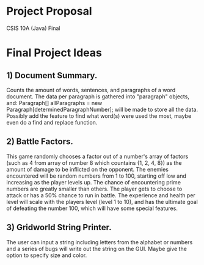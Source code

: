 Project Proposal
============

CSIS 10A (Java) Final 

# Final Project Ideas

## 1) Document Summary.
  Counts the amount of words, sentences, and paragraphs of a word document. The data per paragraph is gathered into "paragraph" objects, and: Paragraph[] allParagraphs = new Paragraph[determinedParagraphNumber]; will be made to store all the data. Possibly add the feature to find what word(s) were used the most, maybe even do a find and replace function. 

## 2) Battle Factors.
  This game randomly chooses a factor out of a number's array of factors (such as 4 from array of number 8 which countains {1, 2, 4, 8}) as the amount of damage to be inflicted on the opponent. The enemies encountered will be random numbers from 1 to 100, starting off low and increasing as the player levels up. The chance of encountering prime numbers are greatly smaller than others. The player gets to choose to attack or has a 50% chance to run in battle. The experience and health per level will scale with the players level (level 1 to 10), and has the ultimate goal of defeating the number 100, which will have some special features. 

## 3) Gridworld String Printer.
  The user can input a string including letters from the alphabet or numbers and a series of bugs will write out the string on the GUI. Maybe give the option to specify size and color.
